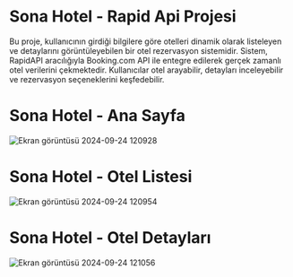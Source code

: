 # Sona Hotel - Rapid Api Projesi
Bu proje, kullanıcının girdiği bilgilere göre otelleri dinamik olarak listeleyen ve detaylarını görüntüleyebilen bir otel rezervasyon sistemidir. Sistem, RapidAPI aracılığıyla Booking.com API ile entegre edilerek gerçek zamanlı otel verilerini çekmektedir. Kullanıcılar otel arayabilir, detayları inceleyebilir ve rezervasyon seçeneklerini keşfedebilir.

# Sona Hotel - Ana Sayfa 

![Ekran görüntüsü 2024-09-24 120928](https://github.com/user-attachments/assets/384761a8-fb79-4768-beea-9d58a7ef81c8)

# Sona Hotel - Otel Listesi

![Ekran görüntüsü 2024-09-24 120954](https://github.com/user-attachments/assets/72d65c09-6962-4f6f-a318-8487cc351466)

# Sona Hotel - Otel Detayları

![Ekran görüntüsü 2024-09-24 121056](https://github.com/user-attachments/assets/9dfeb236-457a-47a4-8339-5b62ef9bf2e6)

